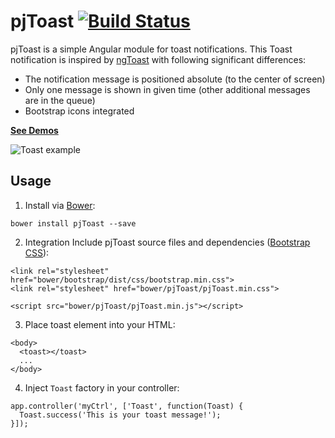 # pjToast [![Build Status](https://travis-ci.org/peterjurkovic/pjToast.svg)](https://travis-ci.org/peterjurkovic/pjToast)


pjToast is a simple Angular module for toast notifications. This Toast notification is inspired by [ngToast](http://tamerayd.in/ngToast/) with following significant differences:

* The notification message is positioned absolute (to the center of screen)
* Only one message is shown in given time (other additional messages are in the queue)
* Bootstrap icons integrated

**[See Demos](http://pjtoast.peterjurkovic.sk/)**

![Toast example](http://pjtoast.peterjurkovic.sk/toast-example.png)

## Usage

1. Install via [Bower](http://bower.io/):
  ```
  bower install pjToast --save
  ```
  
2. Integration
  Include pjToast source files and dependencies ([Bootstrap CSS](http://getbootstrap.com/)):
```
<link rel="stylesheet" href="bower/bootstrap/dist/css/bootstrap.min.css">
<link rel="stylesheet" href="bower/pjToast/pjToast.min.css">

<script src="bower/pjToast/pjToast.min.js"></script>
```
3. Place toast element into your HTML:
```
<body>
  <toast></toast>
  ...
</body>
```
4. Inject `Toast` factory in your controller:
```
app.controller('myCtrl', ['Toast', function(Toast) {
  Toast.success('This is your toast message!');
}]);
```



 
